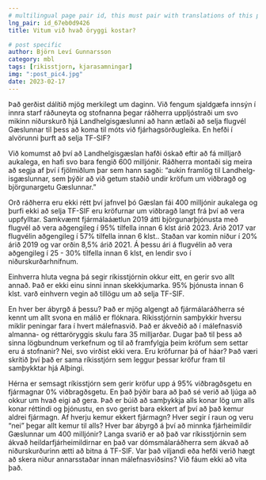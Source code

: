 ```yaml
---
# multilingual page pair id, this must pair with translations of this page. (This name must be unique)
lng_pair: id_67eb0d9426
title: Vitum við hvað öryggi kostar?

# post specific
author: Björn Leví Gunnarsson
category: mbl
tags: [rikisstjorn, kjarasamningar]
img: ":post_pic4.jpg"
date: 2023-02-17
---
```


Það gerðist dálítið mjög merkilegt um daginn. Við fengum sjaldgæfa innsýn í innra starf ráðuneyta og stofnanna þegar ráðherra uppljóstraði um svo mikinn niðurskurð hjá Landhelgisgæslunni að hann ætlaði að selja flugvél Gæslunnar til þess að koma til móts við fjárhagsörðugleika. En hefði í alvörunni þurft að selja TF-SIF?

Við komumst að því að Landhelgisgæslan hafði óskað eftir að fá milljarð aukalega, en hafi svo bara fengið 600 milljónir. Ráðherra montaði sig meira að segja af því í fjölmiðlum þar sem hann sagði: “auk­in fram­lög til Land­helg­is­gæsl­unn­ar, sem þýðir að við get­um staðið und­ir kröf­um um viðbragð og björg­un­ar­getu Gæsl­unn­ar.” 

Orð ráðherra eru ekki rétt því jafnvel þó Gæslan fái 400 milljónir aukalega og þurfi ekki að selja TF-SIF eru kröfurnar um viðbragð langt frá því að vera uppfylltar. Samkvæmt fjármálaáætlun 2019 átti björgunarþjónusta með flugvél að vera aðgengileg í 95% tilfella innan 6 klst árið 2023. Árið 2017 var flugvélin aðgengileg í 57% tilfella innan 6 klst.. Staðan var komin niður í 20% árið 2019 og var orðin 8,5% árið 2021. Á þessu ári á flugvélin að vera aðgengileg í 25 - 30% tilfella innan 6 klst, en lendir svo í niðurskurðarhnífnum.

Einhverra hluta vegna þá segir ríkisstjórnin okkur eitt, en gerir svo allt annað. Það er ekki einu sinni innan skekkjumarka. 95% þjónusta innan 6 klst. varð einhvern vegin að tillögu um að selja TF-SIF. 

En hver ber ábyrgð á þessu? Það er mjög algengt að fjármálaráðherra sé kennt um allt svona en málið er flóknara. Ríkisstjórnin samþykkir hversu miklir peningar fara í hvert málefnasvið. Það er ákveðið að í málefnasvið almanna- og réttaröryggis skulu fara 35 milljarðar. Dugar það til þess að sinna lögbundnum verkefnum og til að framfylgja þeim kröfum sem settar eru á stofnanir? Nei, svo virðist ekki vera. Eru kröfurnar þá of háar? Það væri skrítið því það er sama ríkisstjórn sem leggur þessar kröfur fram til samþykktar hjá Alþingi. 

Hérna er semsagt ríkisstjórn sem gerir kröfur upp á 95% viðbragðsgetu en fjármagnar 0% viðbragðsgetu. En það þýðir bara að það sé verið að ljúga að okkur um hvað eigi að gera. Það er búið að samþykkja alls konar lög um alls konar réttindi og þjónustu, en svo gerist bara ekkert af því að það kemur aldrei fjármagn. Af hverju kemur ekkert fjármagn? Hver segir í raun og veru “nei” þegar allt kemur til alls? Hver bar ábyrgð á því að minnka fjárheimildir Gæslunnar um 400 milljónir? Langa svarið er að það var ríkisstjórnin sem ákvað heildarfjárheimildirnar en það var dómsmálaráðherra sem ákvað að niðurskurðurinn ætti að bitna á TF-SIF. Var það viljandi eða hefði verið hægt að skera niður annarsstaðar innan málefnasviðsins? Við fáum ekki að vita það.
